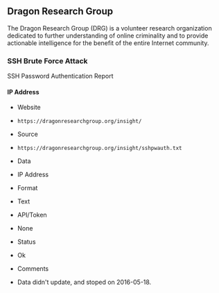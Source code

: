 ## Dragon Research Group

The Dragon Research Group (DRG) is a volunteer research organization dedicated
to further understanding of online criminality and to provide actionable
intelligence for the benefit of the entire Internet community.

### SSH Brute Force Attack

SSH Password Authentication Report

#### IP Address
>
* Website
 - `https://dragonresearchgroup.org/insight/`
* Source
 - `https://dragonresearchgroup.org/insight/sshpwauth.txt`
* Data
 - IP Address
* Format
 - Text
* API/Token
 - None
* Status
 - Ok
* Comments
 - Data didn't update, and stoped on 2016-05-18.
